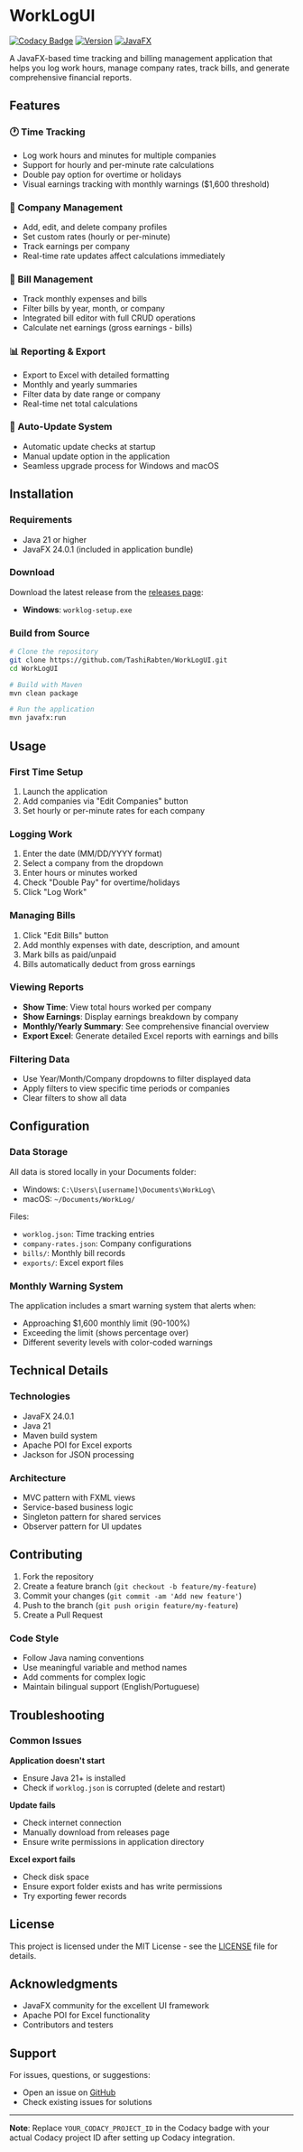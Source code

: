 # WorkLogUI
[![Codacy Badge](https://app.codacy.com/project/badge/Grade/YOUR_CODACY_PROJECT_ID)](https://www.codacy.com/gh/TashiRabten/WorkLogUI/dashboard?utm_source=github.com&amp;utm_medium=referral&amp;utm_content=TashiRabten/WorkLogUI&amp;utm_campaign=Badge_Grade)
[![Version](https://img.shields.io/badge/version-1.1.0-blue.svg)](https://github.com/TashiRabten/WorkLogUI/releases)
[![JavaFX](https://img.shields.io/badge/JavaFX-24.0.1-orange.svg)](https://openjfx.io/)

A JavaFX-based time tracking and billing management application that helps you log work hours, manage company rates, track bills, and generate comprehensive financial reports.

## Features

### 🕐 Time Tracking
- Log work hours and minutes for multiple companies
- Support for hourly and per-minute rate calculations
- Double pay option for overtime or holidays
- Visual earnings tracking with monthly warnings ($1,600 threshold)

### 💼 Company Management
- Add, edit, and delete company profiles
- Set custom rates (hourly or per-minute)
- Track earnings per company
- Real-time rate updates affect calculations immediately

### 💸 Bill Management
- Track monthly expenses and bills
- Filter bills by year, month, or company
- Integrated bill editor with full CRUD operations
- Calculate net earnings (gross earnings - bills)

### 📊 Reporting & Export
- Export to Excel with detailed formatting
- Monthly and yearly summaries
- Filter data by date range or company
- Real-time net total calculations

### 🔄 Auto-Update System
- Automatic update checks at startup
- Manual update option in the application
- Seamless upgrade process for Windows and macOS

## Installation

### Requirements
- Java 21 or higher
- JavaFX 24.0.1 (included in application bundle)

### Download
Download the latest release from the [releases page](https://github.com/TashiRabten/WorkLogUI/releases):
- **Windows**: `worklog-setup.exe`

### Build from Source
```bash
# Clone the repository
git clone https://github.com/TashiRabten/WorkLogUI.git
cd WorkLogUI

# Build with Maven
mvn clean package

# Run the application
mvn javafx:run
```

## Usage

### First Time Setup
1. Launch the application
2. Add companies via "Edit Companies" button
3. Set hourly or per-minute rates for each company

### Logging Work
1. Enter the date (MM/DD/YYYY format)
2. Select a company from the dropdown
3. Enter hours or minutes worked
4. Check "Double Pay" for overtime/holidays
5. Click "Log Work"

### Managing Bills
1. Click "Edit Bills" button
2. Add monthly expenses with date, description, and amount
3. Mark bills as paid/unpaid
4. Bills automatically deduct from gross earnings

### Viewing Reports
- **Show Time**: View total hours worked per company
- **Show Earnings**: Display earnings breakdown by company
- **Monthly/Yearly Summary**: See comprehensive financial overview
- **Export Excel**: Generate detailed Excel reports with earnings and bills

### Filtering Data
- Use Year/Month/Company dropdowns to filter displayed data
- Apply filters to view specific time periods or companies
- Clear filters to show all data

## Configuration

### Data Storage
All data is stored locally in your Documents folder:
- Windows: `C:\Users\[username]\Documents\WorkLog\`
- macOS: `~/Documents/WorkLog/`

Files:
- `worklog.json`: Time tracking entries
- `company-rates.json`: Company configurations
- `bills/`: Monthly bill records
- `exports/`: Excel export files

### Monthly Warning System
The application includes a smart warning system that alerts when:
- Approaching $1,600 monthly limit (90-100%)
- Exceeding the limit (shows percentage over)
- Different severity levels with color-coded warnings

## Technical Details

### Technologies
- JavaFX 24.0.1
- Java 21
- Maven build system
- Apache POI for Excel exports
- Jackson for JSON processing

### Architecture
- MVC pattern with FXML views
- Service-based business logic
- Singleton pattern for shared services
- Observer pattern for UI updates

## Contributing

1. Fork the repository
2. Create a feature branch (`git checkout -b feature/my-feature`)
3. Commit your changes (`git commit -am 'Add new feature'`)
4. Push to the branch (`git push origin feature/my-feature`)
5. Create a Pull Request

### Code Style
- Follow Java naming conventions
- Use meaningful variable and method names
- Add comments for complex logic
- Maintain bilingual support (English/Portuguese)

## Troubleshooting

### Common Issues

**Application doesn't start**
- Ensure Java 21+ is installed
- Check if `worklog.json` is corrupted (delete and restart)

**Update fails**
- Check internet connection
- Manually download from releases page
- Ensure write permissions in application directory

**Excel export fails**
- Check disk space
- Ensure export folder exists and has write permissions
- Try exporting fewer records

## License

This project is licensed under the MIT License - see the [LICENSE](LICENSE) file for details.

## Acknowledgments

- JavaFX community for the excellent UI framework
- Apache POI for Excel functionality
- Contributors and testers

## Support

For issues, questions, or suggestions:
- Open an issue on [GitHub](https://github.com/TashiRabten/WorkLogUI/issues)
- Check existing issues for solutions

---

**Note**: Replace `YOUR_CODACY_PROJECT_ID` in the Codacy badge with your actual Codacy project ID after setting up Codacy integration.

